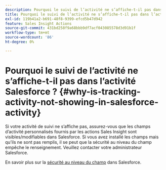 ```yaml
---
description: Pourquoi le suivi de l’activité ne s’affiche-t-il pas dans l’activité Salesforce ? - Documents Marketo - Documentation du produit
title: Pourquoi le suivi de l’activité ne s’affiche-t-il pas dans l’activité Salesforce ?
exl-id: 119b41a2-b691-48f8-9399-efcd5b47d942
feature: Sales Insight Actions
source-git-commit: 431bd258f9a68bbb9df7acf043085578d3d91b1f
workflow-type: tm+mt
source-wordcount: '86'
ht-degree: 0%

---
```


# Pourquoi le suivi de l’activité ne s’affiche-t-il pas dans l’activité Salesforce ? {#why-is-tracking-activity-not-showing-in-salesforce-activity}

Si votre activité de suivi ne s’affiche pas, assurez-vous que les champs d’activité personnalisés fournis par les actions Sales Insight sont visibles/modifiables dans Salesforce. Si vous avez installé les champs mais qu’ils ne sont pas remplis, il se peut que la sécurité au niveau du champ empêche le renseignement. Veuillez contacter votre administrateur Salesforce.

En savoir plus sur la [sécurité au niveau du champ](https://help.salesforce.com/articleView?id=admin_fls.htm&amp;type=5) dans Salesforce.
